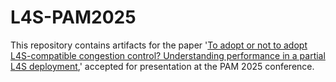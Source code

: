 # L4S-PAM2025
This repository contains artifacts for the paper '[To adopt or not to adopt L4S-compatible congestion control? Understanding performance in a partial L4S deployment](https://doi.org/10.48550/arXiv.2411.10952),' accepted for presentation at the PAM 2025 conference.
